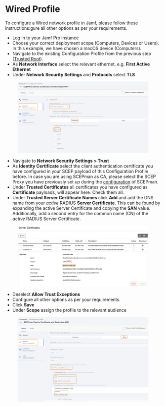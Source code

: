 # Wired Profile

To configure a Wired network profile in Jamf, please follow these instructions:gure all other options as per your requirements.

* Log in to your Jamf Pro instance
* Choose your correct deployment scope (Computers, Devices or Users). In this example, we have chosen a macOS device (Computers).
* Navigate to the existing Configuration Profile from the previous step ([Trusted Root](trusted-root.md)).
* As **Network Interface** select the relevant ethernet, e.g. **First Active Ethernet**
* Under **Network Security Settings** and **Protocols** select **TLS**

<figure><img src="../../.gitbook/assets/image (9) (2).png" alt=""><figcaption></figcaption></figure>

* Navigate to **Network Security Settings** **> Trust**
* As **Identity Certificate** select the client authentication certificate you have configured in your SCEP payload of this Configuration Profile before. In case you are using SCEPman as CA, please select the SCEP Proxy you have previously set up during the [configuration](https://docs.scepman.com/certificate-deployment/jamf/general) of SCEPman.
* Under **Trusted Certificates** all certificates you have configured as **Certificate** payloads, will appear here. Check them all.
* Under **Trusted Server Certificate Names** click **Add** and add the DNS name from your _active_ RADIUS [**Server Certificate**](../../portal/settings/settings-server/certificates.md). This can be found by expanding the active Server Certificate and copying the **SAN** value. Additionally, add a second entry for the common name (CN) of the _active_ RADIUS Server Certificate.

<figure><img src="../../.gitbook/assets/image (3) (1) (2).png" alt=""><figcaption></figcaption></figure>

* Deselect **Allow Trust Exceptions**
* Configure all other options as per your requirements.
* Click **Save**
* Under **Scope** assign the profile to the relevant audience

<figure><img src="../../.gitbook/assets/image (2) (1) (1).png" alt=""><figcaption></figcaption></figure>
